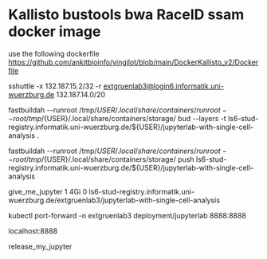# Kallisto bustools bwa RaceID ssam docker image 

use the following dockerfile https://github.com/ankitbioinfo/vingilot/blob/main/DockerKallisto_v2/Dockerfile

sshuttle -x 132.187.15.2/32 -r extgruenlab3@login6.informatik.uni-wuerzburg.de 132.187.14.0/20

fastbuildah --runroot /tmp/${USER}/.local/share/containers/runroot --root /tmp/${USER}/.local/share/containers/storage/ bud --layers -t ls6-stud-registry.informatik.uni-wuerzburg.de/${USER}/jupyterlab-with-single-cell-analysis .

fastbuildah --runroot /tmp/${USER}/.local/share/containers/runroot --root /tmp/${USER}/.local/share/containers/storage/ push ls6-stud-registry.informatik.uni-wuerzburg.de/${USER}/jupyterlab-with-single-cell-analysis

give_me_jupyter 1 4Gi 0 ls6-stud-registry.informatik.uni-wuerzburg.de/extgruenlab3/jupyterlab-with-single-cell-analysis

kubectl port-forward -n extgruenlab3 deployment/jupyterlab 8888:8888

localhost:8888

release_my_jupyter


